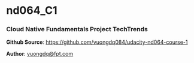 # nd064_C1
### Cloud Native Fundamentals Project TechTrends

**Github Source**: https://github.com/vuongdq084/udacity-nd064-course-1

**Author**: vuongdq@fpt.com
